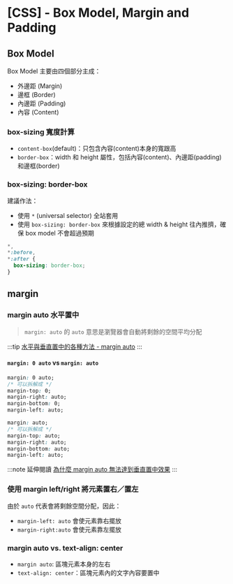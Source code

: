 # [CSS] - Box Model, Margin and Padding

## Box Model

Box Model 主要由四個部分主成：

- 外邊距 (Margin)
- 邊框 (Border)
- 內邊距 (Padding)
- 內容 (Content)

### box-sizing 寬度計算

- `content-box`(default)：只包含內容(content)本身的寬跟高
- `border-box`：width 和 height 屬性，包括內容(content)、內邊距(padding)和邊框(border)

### box-sizing: border-box

建議作法：

- 使用 `*` (universal selector) 全站套用
- 使用 `box-sizing: border-box` 來根據設定的總 width & height 往內推擠，確保 box model 不會超過預期

```css
*,
*:before,
*:after {
  box-sizing: border-box;
}
```

## margin

### margin auto 水平置中

> `margin: auto` 的 `auto` 意思是瀏覽器會自動將剩餘的空間平均分配

:::tip
[水平與垂直置中的各種方法 - margin auto](/html-css/css-vertical-and-horizontal-alignment#margin-auto)
:::

#### `margin: 0 auto` vs `margin: auto`

```css
margin: 0 auto;
/* 可以拆解成 */
margin-top: 0;
margin-right: auto;
margin-bottom: 0;
margin-left: auto;

margin: auto;
/* 可以拆解成 */
margin-top: auto;
margin-right: auto;
margin-bottom: auto;
margin-left: auto;
```

:::note 延伸閱讀
[為什麼 margin auto 無法達到垂直置中效果](/html-css/css-vertical-and-horizontal-alignment#%E7%82%BA%E4%BB%80%E9%BA%BC-margin-auto-%E7%84%A1%E6%B3%95%E9%81%94%E5%88%B0%E5%9E%82%E7%9B%B4%E7%BD%AE%E4%B8%AD%E6%95%88%E6%9E%9C)
:::

### 使用 margin left/right 將元素置右／置左

由於 `auto` 代表會將剩餘空間分配，因此：

- `margin-left: auto` 會使元素靠右擺放
- `margin-right:auto` 會使元素靠左擺放

### margin auto vs. text-align: center

- `margin auto`: 區塊元素本身的左右
- `text-align: center`：區塊元素內的文字內容要置中
